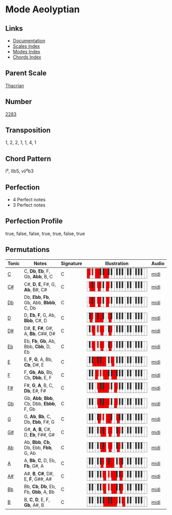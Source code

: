# Mode Aeolyptian

## Links

- [Documentation](README.md)
- [Scales Index](Scales.md)
- [Modes Index](Modes.md)
- [Chords Index](Chords.md)

## Parent Scale

[Thacrian](ScaleThacrian.md)

## Number

[2283](https://ianring.com/musictheory/scales/2283)

## Transposition

1, 2, 2, 1, 1, 4, 1

## Chord Pattern

i⁰, IIb5, vii⁰b3

## Perfection

- 4 Perfect notes
- 3 Perfect notes

## Perfection Profile

true, false, false, true, true, false, true

## Permutations

| Tonic | Notes | Signature | Illustration | Audio |
|-------|-------|-----------|--------------|-------|
| [C](ModeCNaturalAeolyptian.md) | C, **Db**, **Eb**, F, Gb, **Abb**, B, C | C | ![CNaturalAeolyptian](ModeCNaturalAeolyptian.png) | [midi](https://github.com/edipermadi/music/blob/main/docs/ModeCNaturalAeolyptian.mid?raw=true) |
| [C#](ModeCSharpAeolyptian.md) | C#, **D**, **E**, F#, G, **Ab**, B#, C# | C | ![CSharpAeolyptian](ModeCSharpAeolyptian.png) | [midi](https://github.com/edipermadi/music/blob/main/docs/ModeCSharpAeolyptian.mid?raw=true) |
| [Db](ModeDFlatAeolyptian.md) | Db, **Ebb**, **Fb**, Gb, Abb, **Bbbb**, C, Db | C | ![DFlatAeolyptian](ModeDFlatAeolyptian.png) | [midi](https://github.com/edipermadi/music/blob/main/docs/ModeDFlatAeolyptian.mid?raw=true) |
| [D](ModeDNaturalAeolyptian.md) | D, **Eb**, **F**, G, Ab, **Bbb**, C#, D | C | ![DNaturalAeolyptian](ModeDNaturalAeolyptian.png) | [midi](https://github.com/edipermadi/music/blob/main/docs/ModeDNaturalAeolyptian.mid?raw=true) |
| [D#](ModeDSharpAeolyptian.md) | D#, **E**, **F#**, G#, A, **Bb**, C##, D# | C | ![DSharpAeolyptian](ModeDSharpAeolyptian.png) | [midi](https://github.com/edipermadi/music/blob/main/docs/ModeDSharpAeolyptian.mid?raw=true) |
| [Eb](ModeEFlatAeolyptian.md) | Eb, **Fb**, **Gb**, Ab, Bbb, **Cbb**, D, Eb | C | ![EFlatAeolyptian](ModeEFlatAeolyptian.png) | [midi](https://github.com/edipermadi/music/blob/main/docs/ModeEFlatAeolyptian.mid?raw=true) |
| [E](ModeENaturalAeolyptian.md) | E, **F**, **G**, A, Bb, **Cb**, D#, E | C | ![ENaturalAeolyptian](ModeENaturalAeolyptian.png) | [midi](https://github.com/edipermadi/music/blob/main/docs/ModeENaturalAeolyptian.mid?raw=true) |
| [F](ModeFNaturalAeolyptian.md) | F, **Gb**, **Ab**, Bb, Cb, **Dbb**, E, F | C | ![FNaturalAeolyptian](ModeFNaturalAeolyptian.png) | [midi](https://github.com/edipermadi/music/blob/main/docs/ModeFNaturalAeolyptian.mid?raw=true) |
| [F#](ModeFSharpAeolyptian.md) | F#, **G**, **A**, B, C, **Db**, E#, F# | C | ![FSharpAeolyptian](ModeFSharpAeolyptian.png) | [midi](https://github.com/edipermadi/music/blob/main/docs/ModeFSharpAeolyptian.mid?raw=true) |
| [Gb](ModeGFlatAeolyptian.md) | Gb, **Abb**, **Bbb**, Cb, Dbb, **Ebbb**, F, Gb | C | ![GFlatAeolyptian](ModeGFlatAeolyptian.png) | [midi](https://github.com/edipermadi/music/blob/main/docs/ModeGFlatAeolyptian.mid?raw=true) |
| [G](ModeGNaturalAeolyptian.md) | G, **Ab**, **Bb**, C, Db, **Ebb**, F#, G | C | ![GNaturalAeolyptian](ModeGNaturalAeolyptian.png) | [midi](https://github.com/edipermadi/music/blob/main/docs/ModeGNaturalAeolyptian.mid?raw=true) |
| [G#](ModeGSharpAeolyptian.md) | G#, **A**, **B**, C#, D, **Eb**, F##, G# | C | ![GSharpAeolyptian](ModeGSharpAeolyptian.png) | [midi](https://github.com/edipermadi/music/blob/main/docs/ModeGSharpAeolyptian.mid?raw=true) |
| [Ab](ModeAFlatAeolyptian.md) | Ab, **Bbb**, **Cb**, Db, Ebb, **Fbb**, G, Ab | C | ![AFlatAeolyptian](ModeAFlatAeolyptian.png) | [midi](https://github.com/edipermadi/music/blob/main/docs/ModeAFlatAeolyptian.mid?raw=true) |
| [A](ModeANaturalAeolyptian.md) | A, **Bb**, **C**, D, Eb, **Fb**, G#, A | C | ![ANaturalAeolyptian](ModeANaturalAeolyptian.png) | [midi](https://github.com/edipermadi/music/blob/main/docs/ModeANaturalAeolyptian.mid?raw=true) |
| [A#](ModeASharpAeolyptian.md) | A#, **B**, **C#**, D#, E, **F**, G##, A# | C | ![ASharpAeolyptian](ModeASharpAeolyptian.png) | [midi](https://github.com/edipermadi/music/blob/main/docs/ModeASharpAeolyptian.mid?raw=true) |
| [Bb](ModeBFlatAeolyptian.md) | Bb, **Cb**, **Db**, Eb, Fb, **Gbb**, A, Bb | C | ![BFlatAeolyptian](ModeBFlatAeolyptian.png) | [midi](https://github.com/edipermadi/music/blob/main/docs/ModeBFlatAeolyptian.mid?raw=true) |
| [B](ModeBNaturalAeolyptian.md) | B, **C**, **D**, E, F, **Gb**, A#, B | C | ![BNaturalAeolyptian](ModeBNaturalAeolyptian.png) | [midi](https://github.com/edipermadi/music/blob/main/docs/ModeBNaturalAeolyptian.mid?raw=true) |
